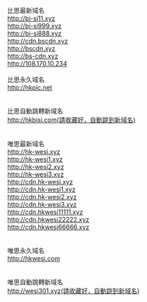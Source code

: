 比思最新域名<br>
http://bi-si11.xyz<br>
http://bi-si999.xyz<br>
http://bi-si888.xyz<br>
http://cdn.bscdn.xyz<br>
http://bscdn.xyz<br>
http://bs-cdn.xyz<br>
http://108.170.10.234<br>
<br>
比思永久域名<br>
http://hkpic.net<br>
<br>
<br>
比思自動跳轉新域名<br>
http://hkbisi.com(請收藏好，自動跳到新域名)<br>
<br>
<br>
唯思最新域名<br>
http://hk-wesi.xyz<br>
http://hk-wesi1.xyz<br>
http://hk-wesi2.xyz<br>
http://hk-wesi3.xyz<br>
http://cdn.hk-wesi.xyz<br>
http://cdn.hk-wesi1.xyz<br>
http://cdn.hk-wesi2.xyz<br>
http://cdn.hk-wesi3.xyz<br>
http://cdn.hkwesi11111.xyz<br>
http://cdn.hkwesi22222.xyz<br>
http://cdn.hkwesi66666.xyz<br>
<br>
<br>
唯思永久域名<br>
http://hkwesi.com<br>
<br>
<br>
唯思自動跳轉新域名<br>
http://wesi301.xyz(請收藏好，自動跳到新域名)

